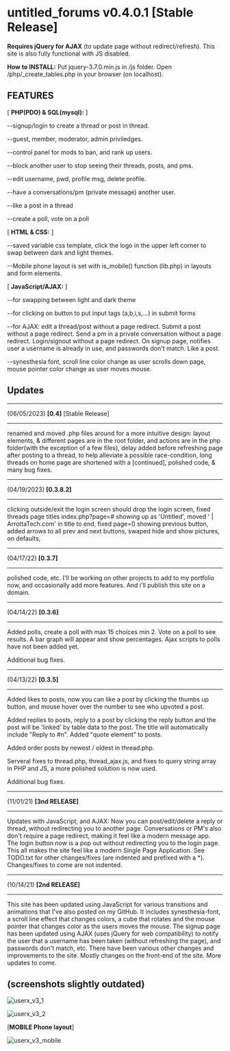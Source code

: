 # untitled_forums v0.4.0.1 [Stable Release]
**Requires jQuery for AJAX** (to update page without redirect/refresh). This site is also fully functional with JS disabled.

**How to INSTALL:** Put jquery-3.7.0.min.js in /js folder. Open /php/_create_tables.php in your browser (on localhost).

## FEATURES

[ **PHP(PDO) & SQL(mysql):** ]

--signup/login to create a thread or post in thread.

--guest, member, moderator, admin priviledges.

--control panel for mods to ban, and rank up users.

--block another user to stop seeing their threads, posts, and pms.

--edit username, pwd, profile msg, delete profile.

--have a conversations/pm (private message) another user.

--like a post in a thread

--create a poll, vote on a poll

[ **HTML & CSS:** ]

--saved variable css template, click the logo in the upper left corner to swap between dark and light themes.

--Mobile phone layout is set with is_mobile() function (lib.php) in layouts and form elements.

[ **JavaScript/AJAX:** ]

--for swapping between light and dark theme

--for clicking on button to put input tags (a,b,i,s,...) in submit forms

--for AJAX: edit a thread/post without a page redirect. Submit a post without a page redirect. Send a pm in a private conversation without a page redirect. Login/signout without a page redirect. On signup page, notifies user a username is already in use, and passwords don't match. Like a post.

--synesthesia font, scroll line color change as user scrolls down page, mouse pointer color change as user moves mouse.

## Updates
_______________________________________________________________________________________________
(06/05/2023) __[**0.4**]__ [Stable Release]
_______________________________________________________________________________________________
renamed and moved .php files around for a more intuitive design: layout elements, & different pages are in the root folder, and actions are in the php folder(with the exception of a few files),
delay added before refreshing page after posting to a thread, to help alleviate a possible race-condition,
long threads on home page are shortened with a [continued],
polished code, & many bug fixes.

_______________________________________________________________________________________________
(04/19/2023) __[**0.3.8.2**]__
_______________________________________________________________________________________________
clicking outside/exit the login screen should drop the login screen,
fixed threads page titles index.php?page=# showing up as 'Untitled',
moved ' | ArrottaTech.com' in title to end,
fixed page=0 showing previous button,
added arrows to all prev and next buttons,
swaped hide and show pictures, on defaults,

_______________________________________________________________________________________________
(04/17/22) __[**0.3.7**]__
_______________________________________________________________________________________________
polished code, etc. I'll be working on other projects to add to my portfolio now, and occasionally add more features. And i'll publish this site on a domain.
_______________________________________________________________________________________________
(04/14/22) __[**0.3.6**]__
_______________________________________________________________________________________________
Added polls, create a poll with max 15 choices min 2. Vote on a poll to see results. A bar graph will appear and show percentages. Ajax scripts to polls have not been added yet.

Additional bug fixes.
_______________________________________________________________________________________________
(04/13/22) __[**0.3.5**]__
_______________________________________________________________________________________________
Added likes to posts, now you can like a post by clicking the thumbs up button, and mouse hover over the number to see who upvoted a post.

Added replies to posts, reply to a post by clicking the reply button and the post will be 'linked' by table data to the post. The title will automatically include "Reply to #n". Added <q>quote element</q> to posts.

Added order posts by newest / oldest in thread.php.

Serveral fixes to thread.php, thread_ajax.js, and fixes to query string array in PHP and JS, a more polished solution is now used.

Additional bug fixes.
_______________________________________________________________________________________________
(11/01/21) __[**3nd RELEASE**]__
_______________________________________________________________________________________________
Updates with JavaScript, and AJAX: Now you can post/edit/delete a reply or thread, without redirecting you to another page. Conversations or PM's also don't require a page redirect, making it feel like a modern message app. The login button now is a pop out without redirecting you to the login page. This all makes the site feel like a modern Single Page Application. See TODO.txt for other changes/fixes (are indented and prefixed with a \*). Changes/fixes to come are not indented.
_______________________________________________________________________________________________
(10/14/21) __[**2nd RELEASE**]__
_______________________________________________________________________________________________
This site has been updated using JavaScript for various transitions and animations that I've also posted on my GitHub. It includes synesthesia-font, a scroll line effect that changes colors, a cube that rotates and the mouse pointer that changes color as the users moves the mouse. The signup page has been updated using AJAX (uses jQuery for web compatibility) to notify the user that a username has been taken (without refreshing the page), and passwords don't match, etc. There have been various other changes and improvements to the site. Mostly changes on the front-end of the site. More updates to come.

##  (screenshots slightly outdated)
![userx_v3_1](https://user-images.githubusercontent.com/73267302/135941971-f125d8b6-1a74-4a7b-aeec-84caa96e1d01.png)

![userx_v3_2](https://user-images.githubusercontent.com/73267302/135941955-0c1eae36-6cd2-4f14-8d90-e13291cd4a8e.png)

[**MOBILE Phone layout**]

![userx_v3_mobile](https://user-images.githubusercontent.com/73267302/135941978-f1689e28-daeb-4c22-a8a9-2ad7f867dce0.png)
